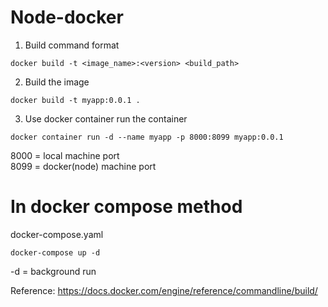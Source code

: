 # Node-docker

1. Build command format
```
docker build -t <image_name>:<version> <build_path>
```

2. Build the image
```
docker build -t myapp:0.0.1 .
```

3. Use docker container run the container 
```
docker container run -d --name myapp -p 8000:8099 myapp:0.0.1
```

8000 = local machine port
<br>
8099 = docker(node) machine port


# In docker compose method
docker-compose.yaml
```
docker-compose up -d
```

-d = background run

Reference:
https://docs.docker.com/engine/reference/commandline/build/
